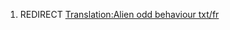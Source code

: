 1.  REDIRECT [Translation:Alien odd behaviour
    txt/fr](Translation:Alien_odd_behaviour_txt/fr "wikilink")